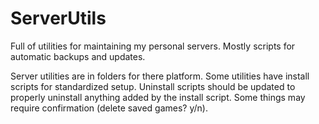 # ServerUtils
Full of utilities for maintaining my personal servers. Mostly scripts for automatic backups and updates.

Server utilities are in folders for there platform. Some utilities have install scripts for standardized setup. Uninstall scripts should be updated to properly uninstall anything added by the install script. Some things may require confirmation (delete saved games? y/n).
